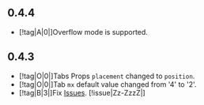 ## 0.4.4

- [!tag|A|0|]Overflow mode is supported.

## 0.4.3

- [!tag|O|0|]Tabs Props `placement` changed to `position`.
- [!tag|O|0|]Tab `mx` default value changed from '4' to '2'.
- [!tag|B|3|]Fix [Issues](https://github.com/any-tdf/stdf/issues/17). [!issue|Zz-ZzzZ|]
